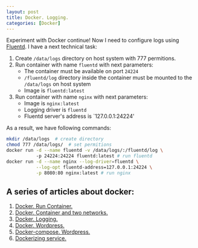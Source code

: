 ```yaml
---
layout: post
title: Docker. Logging.
categories: [Docker]
---
```

Experiment with Docker continue!
Now I need to configure logs using [Fluentd](https://en.wikipedia.org/wiki/Fluentd).
I have a next technical task:
1. Create `/data/logs` directory on host system with 777 permitions.
2. Run container with name `fluentd` with next parameters:
    - The container must be available on port `24224`
    - `/fluentd/log` directory inside the container must be mounted to the `/data/logs` on host system
    - Image is `fluentd:latest`
3. Run container with name `nginx` with next parameters:
    - Image is `nginx:latest`
    - Logging driver is `fluentd`
    - Fluentd server's address is `127.0.0.1:24224'

As a result, we have following commands:
```bash
mkdir /data/logs  # create directory
chmod 777 /data/logs/  # set permitions
docker run -d --name fluentd -v /data/logs/:/fluentd/log \ 
           -p 24224:24224 fluentd:latest # run fluentd
docker run -d --name nginx --log-driver=fluentd \
           --log-opt fluentd-address=127.0.0.1:24224 \
           -p 8080:80 nginx:latest # run nginx
```

## A series of articles about docker:
1. [Docker. Run Container.](/Docker-small-task)
2. [Docker. Container and two networks.](/Docker-two-networks)
3. [Docker. Logging.](/Docker-logging)
4. [Docker. Wordpress.](/Docker-run-wordpress)
5. [Docker-compose. Wordpress.](/Docker-compose-wordpress)
6. [Dockerizing service.](/Dockerizing-service)